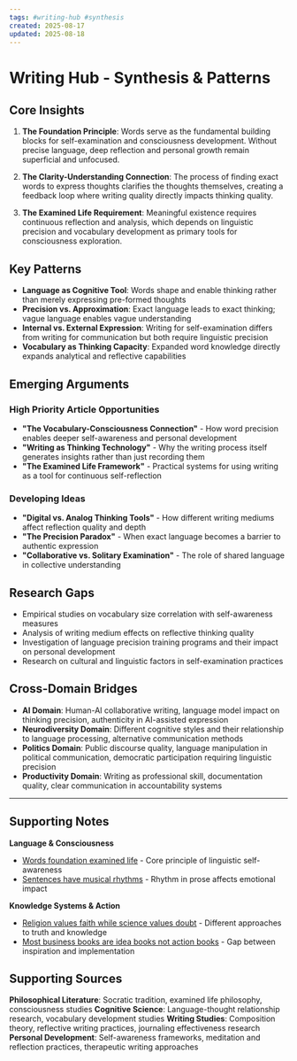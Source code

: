 ```yaml
---
tags: #writing-hub #synthesis
created: 2025-08-17
updated: 2025-08-18
---
```


# Writing Hub - Synthesis & Patterns

## Core Insights

1. **The Foundation Principle**: Words serve as the fundamental building blocks for self-examination and consciousness development. Without precise language, deep reflection and personal growth remain superficial and unfocused.

2. **The Clarity-Understanding Connection**: The process of finding exact words to express thoughts clarifies the thoughts themselves, creating a feedback loop where writing quality directly impacts thinking quality.

3. **The Examined Life Requirement**: Meaningful existence requires continuous reflection and analysis, which depends on linguistic precision and vocabulary development as primary tools for consciousness exploration.

## Key Patterns

- **Language as Cognitive Tool**: Words shape and enable thinking rather than merely expressing pre-formed thoughts
- **Precision vs. Approximation**: Exact language leads to exact thinking; vague language enables vague understanding
- **Internal vs. External Expression**: Writing for self-examination differs from writing for communication but both require linguistic precision
- **Vocabulary as Thinking Capacity**: Expanded word knowledge directly expands analytical and reflective capabilities

## Emerging Arguments

### High Priority Article Opportunities

- **"The Vocabulary-Consciousness Connection"** - How word precision enables deeper self-awareness and personal development
- **"Writing as Thinking Technology"** - Why the writing process itself generates insights rather than just recording them
- **"The Examined Life Framework"** - Practical systems for using writing as a tool for continuous self-reflection

### Developing Ideas

- **"Digital vs. Analog Thinking Tools"** - How different writing mediums affect reflection quality and depth
- **"The Precision Paradox"** - When exact language becomes a barrier to authentic expression
- **"Collaborative vs. Solitary Examination"** - The role of shared language in collective understanding

## Research Gaps

- Empirical studies on vocabulary size correlation with self-awareness measures
- Analysis of writing medium effects on reflective thinking quality
- Investigation of language precision training programs and their impact on personal development
- Research on cultural and linguistic factors in self-examination practices

## Cross-Domain Bridges

- **AI Domain**: Human-AI collaborative writing, language model impact on thinking precision, authenticity in AI-assisted expression
- **Neurodiversity Domain**: Different cognitive styles and their relationship to language processing, alternative communication methods
- **Politics Domain**: Public discourse quality, language manipulation in political communication, democratic participation requiring linguistic precision
- **Productivity Domain**: Writing as professional skill, documentation quality, clear communication in accountability systems

---

## Supporting Notes

**Language & Consciousness**
- [Words foundation examined life](writing-words-examined-life.md) - Core principle of linguistic self-awareness
- [Sentences have musical rhythms](writing-sentences-rhythmic-patterns.md) - Rhythm in prose affects emotional impact

**Knowledge Systems & Action**
- [Religion values faith while science values doubt](writing-religion-faith-science-doubt.md) - Different approaches to truth and knowledge
- [Most business books are idea books not action books](writing-business-books-ideas-not-action.md) - Gap between inspiration and implementation

## Supporting Sources

**Philosophical Literature**: Socratic tradition, examined life philosophy, consciousness studies
**Cognitive Science**: Language-thought relationship research, vocabulary development studies
**Writing Studies**: Composition theory, reflective writing practices, journaling effectiveness research
**Personal Development**: Self-awareness frameworks, meditation and reflection practices, therapeutic writing approaches